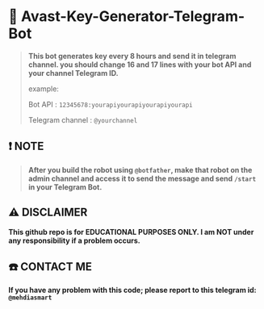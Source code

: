 # 🔑 Avast-Key-Generator-Telegram-Bot
> **This bot generates key every 8 hours and send it in telegram channel.
> you should change 16 and 17 lines with your bot API and your channel Telegram ID.**
> 
> example:
> 
> Bot API : `12345678:yourapiyourapiyourapiyourapi`
> 
> Telegram channel : `@yourchannel`

## ❗️ NOTE
> **After you build the robot using `@botfather`, make that robot on the admin channel and access it to send the message and send `/start` in your Telegram Bot.**
## ⚠️ DISCLAIMER 
**This github repo is for EDUCATIONAL PURPOSES ONLY. I am NOT under any responsibility if a problem occurs.**
## ☎️ CONTACT ME
**If you have any problem with this code; please report to this telegram id: `@mehdiasmart`**
